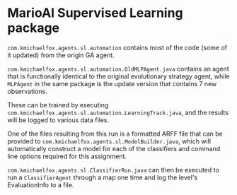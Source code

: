 # MarioAI Supervised Learning package

`com.kmichaelfox.agents.sl.automation` contains most of the code (some of it updated) from the origin GA agent.

`com.kmichaelfox.agents.sl.automation.OldMLPAgent.java` contains an agent that is functionally identical to the original evolutionary strategy agent, while `MLPAgent` in the same package is the update version that contains 7 new observations.

These can be trained by executing `com.kmichaelfox.agents.sl.automation.LearningTrack.java`, and the results will be logged to various data files.

One of the files resulting from this run is a formatted ARFF file that can be provided to `com.kmichaelfox.agents.sl.ModelBuilder.java`, which will automatically construct a model for each of the classifiers and command line options required for this assignment.

`com.kmichaelfox.agents.sl.ClassifierRun.java` can then be executed to run a `ClassifierAgent` through a map one time and log the level's EvaluationInfo to a file.